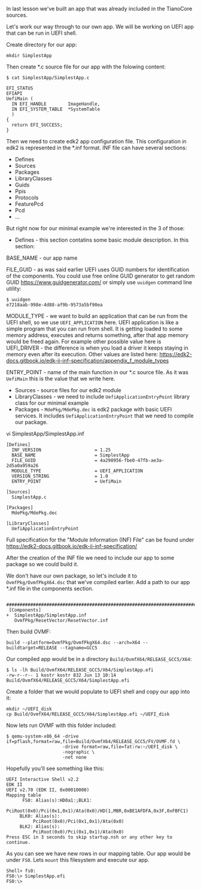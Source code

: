 In last lesson we've built an app that was already included in the TianoCore sources.

Let's work our way through to our own app.
We will be working on UEFI app that can be run in UEFI shell.

Create directory for our app:
```
mkdir SimplestApp
```

Then create *.c source file for our app with the folowing content:
```
$ cat SimplestApp/SimplestApp.c

EFI_STATUS
EFIAPI
UefiMain (
  IN EFI_HANDLE        ImageHandle,
  IN EFI_SYSTEM_TABLE  *SystemTable
  )
{
  return EFI_SUCCESS;
}
```

Then we need to create edk2 app configuration file. This configuration in edk2 is represented in the *.inf format.
INF file can have several sections:
- Defines
- Sources
- Packages
- LibraryClasses
- Guids
- Ppis
- Protocols
- FeaturePcd
- Pcd
- ...

But right now for our minimal example we're interested in the 3 of those:
- Defines - this section contatins some basic module description. In this section:

BASE_NAME - our app name

FILE_GUID - as was said earlier UEFI uses GUID numbers for identification of the components. You could use free online GUID generator to get random GUID https://www.guidgenerator.com/ or simply use `uuidgen` command line utility:
```
$ uuidgen
e7218aab-998e-4d88-af9b-9573a5bf90ea
```
MODULE_TYPE - we want to build an application that can be run from the UEFI shell, so we use `UEFI_APPLICATION` here. UEFI application is like a simple program that you can run from shell. It is getting loaded to some memory address, executes and returns something, after that app memory would be freed again. For example other possible value here is UEFI_DRIVER - the difference is when you load a driver it keeps staying in memory even after its execution.
Other values are listed here: https://edk2-docs.gitbook.io/edk-ii-inf-specification/appendix_f_module_types

ENTRY_POINT - name of the main function in our *.c source file. As it was `UefiMain` this is the value that we write here.

- Sources - source files for our edk2 module
- LibraryClasses - we need to include `UefiApplicationEntryPoint` library class for our minimal example
- Packages - `MdePkg/MdePkg.dec` is edk2 package with basic UEFI services. It includes `UefiApplicationEntryPoint` that we need to compile our package.

vi SimplestApp/SimplestApp.inf
```
[Defines]
  INF_VERSION                    = 1.25
  BASE_NAME                      = SimplestApp
  FILE_GUID                      = 4a298956-fbe0-47fb-ae3a-2d5a0a959a26
  MODULE_TYPE                    = UEFI_APPLICATION
  VERSION_STRING                 = 1.0
  ENTRY_POINT                    = UefiMain

[Sources]
  SimplestApp.c

[Packages]
  MdePkg/MdePkg.dec

[LibraryClasses]
  UefiApplicationEntryPoint
```
Full specification for the "Module Information (INF) File" can be found under https://edk2-docs.gitbook.io/edk-ii-inf-specification/

After the creation of the INF file we need to include our app to some package so we could build it.

We don't have our own package, so let's include it to `OvmfPkg/OvmfPkgX64.dsc` that we've compiled earlier.
Add a path to our app *.inf file in the components section.
```
 ################################################################################
 [Components]
+  SimplestApp/SimplestApp.inf
   OvmfPkg/ResetVector/ResetVector.inf

```

Then build OVMF:
```
build --platform=OvmfPkg/OvmfPkgX64.dsc --arch=X64 --buildtarget=RELEASE --tagname=GCC5
```

Our compiled app would be in a directory `Build/OvmfX64/RELEASE_GCC5/X64`:
```
$ ls -lh Build/OvmfX64/RELEASE_GCC5/X64/SimplestApp.efi
-rw-r--r-- 1 kostr kostr 832 Jun 13 10:14 Build/OvmfX64/RELEASE_GCC5/X64/SimplestApp.efi
```

Create a folder that we would populate to UEFI shell and copy our app into it:
```
mkdir ~/UEFI_disk
cp Build/OvmfX64/RELEASE_GCC5/X64/SimplestApp.efi ~/UEFI_disk
```

Now lets run OVMF with this folder included:
```
$ qemu-system-x86_64 -drive if=pflash,format=raw,file=Build/OvmfX64/RELEASE_GCC5/FV/OVMF.fd \
                     -drive format=raw,file=fat:rw:~/UEFI_disk \
                     -nographic \
                     -net none
```

Hopefully you'll see something like this:
```
UEFI Interactive Shell v2.2
EDK II
UEFI v2.70 (EDK II, 0x00010000)
Mapping table
      FS0: Alias(s):HD0a1:;BLK1:
          PciRoot(0x0)/Pci(0x1,0x1)/Ata(0x0)/HD(1,MBR,0xBE1AFDFA,0x3F,0xFBFC1)
     BLK0: Alias(s):
          PciRoot(0x0)/Pci(0x1,0x1)/Ata(0x0)
     BLK2: Alias(s):
          PciRoot(0x0)/Pci(0x1,0x1)/Ata(0x0)
Press ESC in 3 seconds to skip startup.nsh or any other key to continue.
```

As you can see we have new rows in our mapping table. Our app would be under `FS0`. Lets `mount` this filesystem and execute our app.
```
Shell> fs0:
FS0:\> SimplestApp.efi
FS0:\>
```


